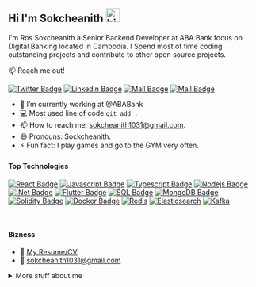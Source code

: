 ## Hi I'm Sokcheanith <img src="https://user-images.githubusercontent.com/1303154/88677602-1635ba80-d120-11ea-84d8-d263ba5fc3c0.gif" width="28px" height="28px" alt="hi">

I'm Ros Sokcheanith a Senior Backend Developer at ABA Bank focus on Digital Banking located in Cambodia. I Spend most of time coding outstanding projects and contribute to other open source projects.

:mailbox: Reach me out!

[![Twitter Badge](https://img.shields.io/badge/-@sokcheanith-1ca0f1?style=flat&labelColor=1ca0f1&logo=twitter&logoColor=white&link=https://twitter.com/sokcheanith)](https://twitter.com/sokcheanith) [![Linkedin Badge](https://img.shields.io/badge/-Sokcheanith-0e76a8?style=flat&labelColor=0e76a8&logo=linkedin&logoColor=white)](https://www.linkedin.com/in/ros-sokcheanith-24081423b/) [![Mail Badge](https://img.shields.io/badge/-@nith__0102__-e84393?style=flat&labelColor=e84393&logo=instagram&logoColor=white)](https://instagram.com/nith__0102__) [![Mail Badge](https://img.shields.io/badge/-Sokcheanith-c0392b?style=flat&labelColor=c0392b&logo=gmail&logoColor=white)](mailto:sokcheanith1031@gmail.com)

<!-- TODO: Add last video link -->

- 🔭 I’m currently working at @ABABank
- :computer: Most used line of code `git add .`
- 📫 How to reach me: sokcheanith1031@gmail.com.
- 😄 Pronouns: Sockcheanith.
- ⚡ Fun fact: I play games and go to the GYM very often.

#### Top Technologies

<!-- TODO: Make technologies links takes you to repositories -->

[![React Badge](https://img.shields.io/badge/-React-61DBFB?style=for-the-badge&labelColor=grey&logo=react&logoColor=61DBFB)](#) [![Javascript Badge](https://img.shields.io/badge/-Javascript-F0DB4F?style=for-the-badge&labelColor=grey&logo=javascript&logoColor=F0DB4F)](#) [![Typescript Badge](https://img.shields.io/badge/-Typescript-007acc?style=for-the-badge&labelColor=grey&logo=typescript&logoColor=007acc)](#) [![Nodejs Badge](https://img.shields.io/badge/-Nodejs-3C873A?style=for-the-badge&labelColor=grey&logo=node.js&logoColor=3C873A)](#) [![.Net Badge](https://img.shields.io/badge/-.Net-9b59b6?style=for-the-badge&labelColor=grey&logo=dotnet&logoColor=9b59b6)](#) [![Flutter Badge](https://img.shields.io/badge/-Flutter-3498db?style=for-the-badge&labelColor=grey&logo=flutter&logoColor=3498db)](#) [![SQL Badge](https://img.shields.io/badge/-SQL-red?style=for-the-badge&labelColor=grey&logo=microsoft-sql-server&logoColor=red)](#)
[![MongoDB Badge](https://img.shields.io/badge/-MongoDB-2ecc71?style=for-the-badge&labelColor=grey&logo=mongodb&logoColor=2ecc71)](#) [![Solidity Badge](https://img.shields.io/badge/-Solidity-3498db?style=for-the-badge&labelColor=grey&logo=solidity&logoColor=3498db)](#) [![Docker Badge](https://img.shields.io/badge/-Docker-18dcff?style=for-the-badge&labelColor=grey&logo=docker&logoColor=18dcff)](#) [![Redis](https://img.shields.io/badge/Redis-DC382D?style=for-the-badge&logo=redis&logoColor=white)](#) [![Elasticsearch](https://img.shields.io/badge/-ElasticSearch-005571?style=flat&logo=elasticsearch)](#) [![Kafka](https://img.shields.io/badge/Apache_Kafka-231F20?style=for-the-badge&logo=apache-kafka&logoColor=white)](#)

<br />

#### Bizness

- :paperclip: [My Resume/CV](https://github.com/codewithmecoder/codewithmecoder/blob/main/resumes/Sokcheanith_Ros_Resume.pdf)
- :email: sokcheanith1031@gmail.com

<!-- #### Profile Visits

![visitors](https://visitor-badge.glitch.me/badge?page_id=codewithmecoder.codewithmecoder) -->

<details>
<summary>
  More stuff about me
</summary>

<br >

<!-- I love sharing knowledge and putting tutorials, courses and posts together for helping other developers, and that's why CoderOne Youtube Channel exists!

#### What is CoderOne?

CoderOne is a youtube channel for learning Web/Mobile development, coding and design. Including new technologies and frameworks and anything really related to development world. -->

<!--END_SECTION:waka-->

#### Github Stats

![Ipenywis's github stats](https://github-readme-stats.vercel.app/api?username=codewithmecoder&count_private=true&theme=tokyonight&hide=contribs,prs)

</details>
